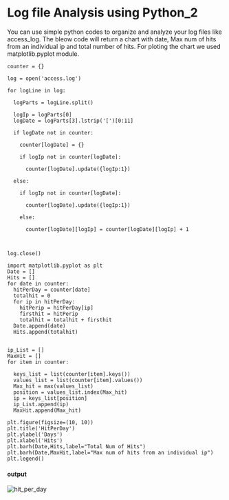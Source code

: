 # Log file Analysis using Python_2
You can use simple python codes to organize and analyze your log files like access_log. The bleow code will return a chart with date, Max num of hits from an individual ip and total number of hits. For ploting the chart we used  matplotlib.pyplot module.
```
counter = {}  

log = open('access.log')

for logLine in log:

  logParts = logLine.split()

  logIp = logParts[0]
  logDate = logParts[3].lstrip('[')[0:11]

  if logDate not in counter:
        
    counter[logDate] = {}
    
    if logIp not in counter[logDate]:
        
      counter[logDate].update({logIp:1})
        
  else:
    
    if logIp not in counter[logDate]:
      
      counter[logDate].update({logIp:1})
        
    else:
        
      counter[logDate][logIp] = counter[logDate][logIp] + 1
    
    

log.close()
```
```
import matplotlib.pyplot as plt
Date = []
Hits = []
for date in counter:
  hitPerDay = counter[date]
  totalhit = 0
  for ip in hitPerDay:
    hitPerip = hitPerDay[ip]
    firsthit = hitPerip
    totalhit = totalhit + firsthit
  Date.append(date)
  Hits.append(totalhit)
    
    
ip_List = []
MaxHit = []
for item in counter:
  
  keys_list = list(counter[item].keys())
  values_list = list(counter[item].values())
  Max_hit = max(values_list)
  position = values_list.index(Max_hit)
  ip = keys_list[position]
  ip_List.append(ip)
  MaxHit.append(Max_hit)
    
plt.figure(figsize=(10, 10))
plt.title('HitPerDay')
plt.ylabel('Days')
plt.xlabel('Hits')
plt.barh(Date,Hits,label="Total Num of Hits")
plt.barh(Date,MaxHit,label="Max num of hits from an individual ip")
plt.legend()
```
#### output
![hit_per_day](https://user-images.githubusercontent.com/75690151/112110899-862a1100-8bd9-11eb-99e7-f79fe55c2a60.png)
